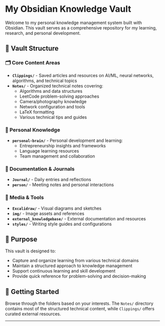 # My Obsidian Knowledge Vault

Welcome to my personal knowledge management system built with Obsidian. This vault serves as a comprehensive repository for my learning, research, and personal development.

## 📂 Vault Structure

### 🗂️ Core Content Areas

- **`Clippings/`** - Saved articles and resources on AI/ML, neural networks, algorithms, and technical topics
- **`Notes/`** - Organized technical notes covering:
  - Algorithms and data structures
  - LeetCode problem-solving approaches
  - Camera/photography knowledge
  - Network configuration and tools
  - LaTeX formatting
  - Various technical tips and guides

### 📝 Personal Knowledge

- **`personal-brain/`** - Personal development and learning:
  - Entrepreneurship insights and frameworks
  - Language learning resources
  - Team management and collaboration

### 📓 Documentation & Journals

- **`Journal/`** - Daily entries and reflections
- **`person/`** - Meeting notes and personal interactions

### 🎨 Media & Tools

- **`Excalidraw/`** - Visual diagrams and sketches
- **`img/`** - Image assets and references
- **`external_knowledgebase/`** - External documentation and resources
- **`styles/`** - Writing style guides and configurations

## 🎯 Purpose

This vault is designed to:
- Capture and organize learning from various technical domains
- Maintain a structured approach to knowledge management
- Support continuous learning and skill development
- Provide quick reference for problem-solving and decision-making

## 🚀 Getting Started

Browse through the folders based on your interests. The `Notes/` directory contains most of the structured technical content, while `Clippings/` offers curated external resources.

---